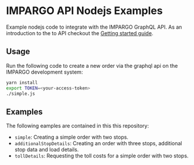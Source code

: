 # IMPARGO API Nodejs Examples
Example nodejs code to integrate with the IMPARGO GraphQL API. 
As an introduction to the to API checkout the [Getting started guide](https://docs.google.com/document/d/1dl1iU7tzlj_vM0wvcWuWADaBNVYSvwHOlQGwP0-u1fE/edit?usp=sharing).

## Usage

Run the following code to create a new order via the graphql api on the IMPARGO development system:
```sh
yarn install
export TOKEN=<your-access-token>
./simple.js
```

## Examples
The following eamples are contained in this this repository:
- `simple`: Creating a simple order with two stops.
- `additionalStopDetails`: Creating an order with three stops, additional stop data and load details.
- `tollDetails`: Requesting the toll costs for a simple order with two stops.
